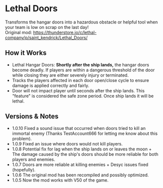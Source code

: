 # Lethal Doors
Transforms the hangar doors into a hazardous obstacle or helpful tool when your team is low on scrap on the last day!\
Original mod: https://thunderstore.io/c/lethal-company/p/saint_kendrick/Lethal_Doors/

## How it Works
- Lethal Hangar Doors: **Shortly after the ship lands,** the hangar doors become deadly. If players are within a dangerous threshold of the door while closing they are either severely injury or terminated.
- Tracks the players affected in each door open/close cycle to ensure damage is applied correctly and fairly.
- Door will not impact player until seconds after the ship lands. This "feature" is considered the safe zone period. Once ship lands it will be lethal. 

## Versions & Notes
- 1.0.10 Fixed a sound issue that occurred when doors tried to kill an immortal enemy (Thanks TestAccount666 for letting me know about this problem).
- 1.0.9 Fixed an issue where doors would not kill players.
- 1.0.8 Potential fix for lag when the ship lands on or leaves the moon + The damage caused by the ship's doors should be more reliable for both players and enemies.
- 1.0.7 Doors are more reliable at killing enemies + Desyc issues fixed (hopefully).
- 1.0.6 The original mod has been recompiled and possibly optimized.
- 1.0.5 Now the mod works with V50 of the game.